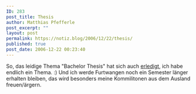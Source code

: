 ```yaml
---
ID: 283
post_title: Thesis
author: Matthias Pfefferle
post_excerpt: ""
layout: post
permalink: https://notiz.blog/2006/12/22/thesis/
published: true
post_date: 2006-12-22 00:23:40
---
```

<!-- wp:paragraph -->
<p>So, das leidige Thema "Bachelor Thesis" hat sich auch <a href="http://im.dm.hs-furtwangen.de/index.php?de_open_topics">erledigt</a>, ich habe endlich ein Thema. :) Und ich werde Furtwangen noch ein Semester länger erhalten bleiben, das wird besonders meine Kommilitonen aus dem Ausland freuen/ärgern.</p>
<!-- /wp:paragraph -->